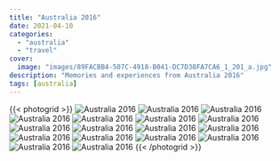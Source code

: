 ```yaml
---
title: "Australia 2016"
date: 2021-04-10
categories:
  - "australia"
  - "travel"
cover:
  image: "images/89FACBB4-507C-4918-B041-DC7D38FA7CA6_1_201_a.jpg"
description: "Memories and experiences from Australia 2016"
tags: [australia]
---
```


{{< photogrid >}}
![Australia 2016](images/89FACBB4-507C-4918-B041-DC7D38FA7CA6_1_201_a.jpg)
![Australia 2016](images/IMG_0309.jpg)
![Australia 2016](images/IMG_0359.jpg)
![Australia 2016](images/IMG_0598.jpg)
![Australia 2016](images/IMG_0339.jpg)
![Australia 2016](images/IMG_0358.jpg)
![Australia 2016](images/IMG_0362.jpg)
![Australia 2016](images/IMG_0356.jpg)
![Australia 2016](images/B6E6AD35-7793-4A0A-A523-6E10E26940A6.jpg)
![Australia 2016](images/IMG_0603.jpg)
![Australia 2016](images/IMG_0602.jpg)
![Australia 2016](images/IMG_0354.jpg)
![Australia 2016](images/IMG_0352.jpg)
![Australia 2016](images/IMG_0347.jpg)
![Australia 2016](images/IMG_0355-1024x1024.jpg)
![Australia 2016](images/IMG_0612.jpg)
![Australia 2016](images/IMG_0623-1024x768.jpg)
{{< /photogrid >}}
